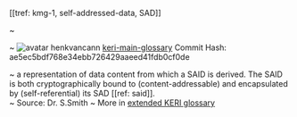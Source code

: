 [[tref: kmg-1, self-addressed-data, SAD]]

~ <!-- This is a copy of the saved remote text. Remove it if you like. It is automatically (re)generated -->

~ <span class="meta-info"><span>![avatar](undefined) henkvancann</span> <span>[keri-main-glossary](https://github.com/henkvancann/keri-main-glossary)</span> <span class="commit-hash">Commit Hash: ae5ec5bdf768e34ebb726429aaeed41fdb0cf0de</span></span>

~ a representation of data content from which a SAID is derived. The SAID is both cryptographically bound to (content-addressable) and encapsulated by (self-referential) its SAD [[ref: said]].  
~ Source: Dr. S.Smith
~ More in <a href="https://weboftrust.github.io/WOT-terms/docs/glossary/self-addressed-data">extended KERI glossary</a>
